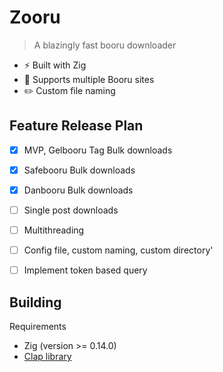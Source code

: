 # Zooru
> A blazingly fast booru downloader 

- :zap: Built with Zig
- :flags: Supports multiple Booru sites
- :pencil2: Custom file naming 

## Feature Release Plan
- [x] MVP, Gelbooru Tag Bulk downloads
- [x] Safebooru Bulk downloads 
- [x] Danbooru  Bulk downloads 
- [ ] Single post downloads
- [ ] Multithreading 
- [ ] Config file, custom naming, custom directory'
- [ ] Implement token based query 


## Building 
Requirements
- Zig (version >= 0.14.0)
- [Clap library](https://github.com/Hejsil/zig-clap)

